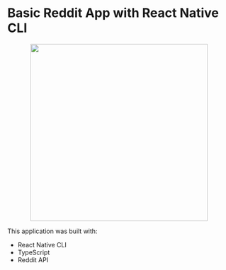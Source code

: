 # Basic Reddit App with React Native CLI

<p align="center">
  <img src="https://res.cloudinary.com/dwqr4s7gp/image/upload/v1627011449/redit_f4x357.jpg" height="400">
</p>


This application was built with:
* React Native CLI
* TypeScript
* Reddit API